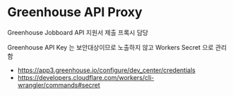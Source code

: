 # Greenhouse API Proxy

Greenhouse Jobboard API 지원서 제출 프록시 담당

Greenhouse API Key 는 보안대상이므로 노출하지 않고 Workers Secret 으로 관리함

- https://app3.greenhouse.io/configure/dev_center/credentials
- https://developers.cloudflare.com/workers/cli-wrangler/commands#secret
